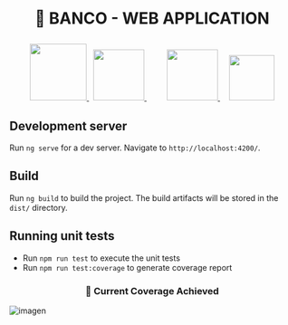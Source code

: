 <h1> <p align="center"> 🚀 BANCO - WEB APPLICATION </p></h1> 


<p align="center">
    <a href="https://angular.io/" target="_blank">
        <img src="https://blog.ninja-squad.com/assets/images/angular_gradient.png" width="100px" height="100px" />
    </a>
  &nbsp
  <a href="https://tailwindcss.com/" target="_blank" style="margin-right: 20px;">
        <img src="https://santrikoding.com/storage/categories/df6e5b68-ccbd-4c14-9eec-89789e546da3.webp" width="auto" height="90px" />
    </a>
  &nbsp
  &nbsp
  <a href="https://sass-lang.com/" target="_blank">
        <img src="https://sass-lang.com/assets/img/styleguide/seal-color.png" width="auto" height="90px" />
    </a>
    &nbsp
  &nbsp
  <a href="https://jestjs.io/" target="_blank">
        <img src="https://www.remoterocketship.com/images/blog/Jest-icon-for-blog.jpg" width="auto" height="80px" />
    </a>
</p>

## Development server

Run `ng serve` for a dev server. Navigate to `http://localhost:4200/`.

## Build

Run `ng build` to build the project. The build artifacts will be stored in the `dist/` directory.

## Running unit tests

* Run `npm run test` to execute the unit tests
* Run `npm run test:coverage` to generate coverage report

<h3> <p align="center"> 🤖 Current Coverage Achieved </p></h1> 

![imagen](https://github.com/jhoset/devsu-technical-assesment/assets/29497145/7a5962f2-a35b-4c89-ade4-2c2d9b57078a)


